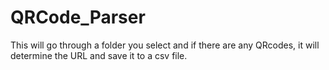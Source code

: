 # QRCode_Parser

This will go through a folder you select and if there are any QRcodes, it will determine the URL and save it to a csv file.
